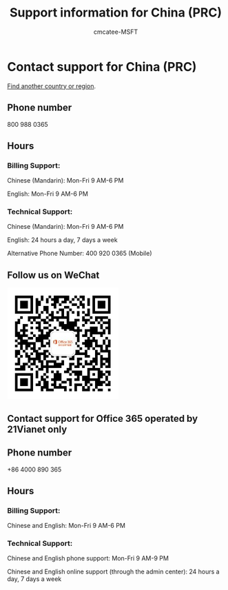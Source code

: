 ﻿---                                
title: Support information for China (PRC)
author: cmcatee-MSFT
ms.author: cmcatee
manager: mnirkhe
audience: Admin
ms.topic: reference
ms.service: o365-administration
localization_priority: Priority
description: Learn how to contact support for your country or region.
ROBOTS: NOINDEX, NOFOLLOW
---

# Contact support for China (PRC)

[Find another country or region](../contact-support-for-business-products.md).

## Phone number
800 988 0365

## Hours
### Billing Support:

Chinese (Mandarin): Mon-Fri 9 AM-6 PM

English: Mon-Fri 9 AM-6 PM

### Technical Support:

Chinese (Mandarin): Mon-Fri 9 AM-6 PM

English: 24 hours a day, 7 days a week

Alternative Phone Number: 400 920 0365 (Mobile)

## Follow us on WeChat
![WeChat QR code](../media/4d8fe09c-1a11-4cd8-be4c-75add8dccddd.jpg)

## Contact support for Office 365 operated by 21Vianet only
## Phone number
+86 4000 890 365

## Hours
### Billing Support:

Chinese and English: Mon-Fri 9 AM-6 PM

### Technical Support:

Chinese and English phone support: Mon-Fri 9 AM-9 PM

Chinese and English online support (through the admin center): 24 hours a day, 7 days a week
